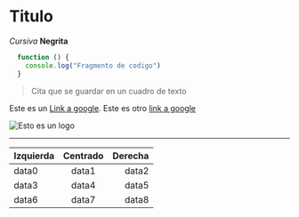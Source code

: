 # Titulo 
*Cursiva* **Negrita**
```js
  function () {
    console.log("Fragmento de codigo")
  }
```
> Cita que se guardar en un cuadro de texto

Este es un [Link a google](https://www.google.com/). Este es otro [link a google][1]

[1]: https://www.google.com/

![](https://upload.wikimedia.org/wikipedia/en/8/80/Wikipedia-logo-v2.svg "Esto es un logo")

---

| Izquierda | Centrado | Derecha |
| :--- | :---: | ---: |
| data0 | data1 | data2 |
| data3 | data4 | data5 |
| data6 | data7 | data8 |

